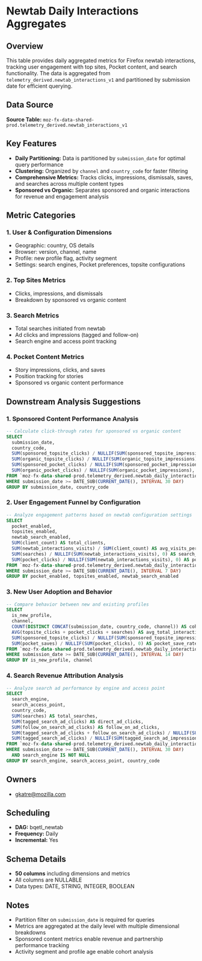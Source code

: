 # Newtab Daily Interactions Aggregates

## Overview

This table provides daily aggregated metrics for Firefox newtab interactions, tracking user engagement with top sites, Pocket content, and search functionality. The data is aggregated from `telemetry_derived.newtab_interactions_v1` and partitioned by submission date for efficient querying.

## Data Source

**Source Table:** `moz-fx-data-shared-prod.telemetry_derived.newtab_interactions_v1`

## Key Features

- **Daily Partitioning:** Data is partitioned by `submission_date` for optimal query performance
- **Clustering:** Organized by `channel` and `country_code` for faster filtering
- **Comprehensive Metrics:** Tracks clicks, impressions, dismissals, saves, and searches across multiple content types
- **Sponsored vs Organic:** Separates sponsored and organic interactions for revenue and engagement analysis

## Metric Categories

### 1. User & Configuration Dimensions
- Geographic: country, OS details
- Browser: version, channel, name
- Profile: new profile flag, activity segment
- Settings: search engines, Pocket preferences, topsite configurations

### 2. Top Sites Metrics
- Clicks, impressions, and dismissals
- Breakdown by sponsored vs organic content

### 3. Search Metrics
- Total searches initiated from newtab
- Ad clicks and impressions (tagged and follow-on)
- Search engine and access point tracking

### 4. Pocket Content Metrics
- Story impressions, clicks, and saves
- Position tracking for stories
- Sponsored vs organic content performance

## Downstream Analysis Suggestions

### 1. Sponsored Content Performance Analysis
```sql
-- Calculate click-through rates for sponsored vs organic content
SELECT
  submission_date,
  country_code,
  SUM(sponsored_topsite_clicks) / NULLIF(SUM(sponsored_topsite_impressions), 0) AS sponsored_topsite_ctr,
  SUM(organic_topsite_clicks) / NULLIF(SUM(organic_topsite_impressions), 0) AS organic_topsite_ctr,
  SUM(sponsored_pocket_clicks) / NULLIF(SUM(sponsored_pocket_impressions), 0) AS sponsored_pocket_ctr,
  SUM(organic_pocket_clicks) / NULLIF(SUM(organic_pocket_impressions), 0) AS organic_pocket_ctr
FROM `moz-fx-data-shared-prod.telemetry_derived.newtab_daily_interactions_aggregates_v1`
WHERE submission_date >= DATE_SUB(CURRENT_DATE(), INTERVAL 30 DAY)
GROUP BY submission_date, country_code
```

### 2. User Engagement Funnel by Configuration
```sql
-- Analyze engagement patterns based on newtab configuration settings
SELECT
  pocket_enabled,
  topsites_enabled,
  newtab_search_enabled,
  SUM(client_count) AS total_clients,
  SUM(newtab_interactions_visits) / SUM(client_count) AS avg_visits_per_client,
  SUM(searches) / NULLIF(SUM(newtab_interactions_visits), 0) AS search_rate,
  SUM(pocket_clicks) / NULLIF(SUM(newtab_interactions_visits), 0) AS pocket_engagement_rate
FROM `moz-fx-data-shared-prod.telemetry_derived.newtab_daily_interactions_aggregates_v1`
WHERE submission_date >= DATE_SUB(CURRENT_DATE(), INTERVAL 7 DAY)
GROUP BY pocket_enabled, topsites_enabled, newtab_search_enabled
```

### 3. New User Adoption and Behavior
```sql
-- Compare behavior between new and existing profiles
SELECT
  is_new_profile,
  channel,
  COUNT(DISTINCT CONCAT(submission_date, country_code, channel)) AS cohort_size,
  AVG(topsite_clicks + pocket_clicks + searches) AS avg_total_interactions,
  SUM(sponsored_topsite_clicks) / NULLIF(SUM(sponsored_topsite_impressions), 0) AS sponsored_ctr,
  SUM(pocket_saves) / NULLIF(SUM(pocket_clicks), 0) AS pocket_save_rate
FROM `moz-fx-data-shared-prod.telemetry_derived.newtab_daily_interactions_aggregates_v1`
WHERE submission_date >= DATE_SUB(CURRENT_DATE(), INTERVAL 14 DAY)
GROUP BY is_new_profile, channel
```

### 4. Search Revenue Attribution Analysis
```sql
-- Analyze search ad performance by engine and access point
SELECT
  search_engine,
  search_access_point,
  country_code,
  SUM(searches) AS total_searches,
  SUM(tagged_search_ad_clicks) AS direct_ad_clicks,
  SUM(follow_on_search_ad_clicks) AS follow_on_ad_clicks,
  SUM(tagged_search_ad_clicks + follow_on_search_ad_clicks) / NULLIF(SUM(searches), 0) AS ads_per_search,
  SUM(tagged_search_ad_clicks) / NULLIF(SUM(tagged_search_ad_impressions), 0) AS direct_ad_ctr
FROM `moz-fx-data-shared-prod.telemetry_derived.newtab_daily_interactions_aggregates_v1`
WHERE submission_date >= DATE_SUB(CURRENT_DATE(), INTERVAL 30 DAY)
  AND search_engine IS NOT NULL
GROUP BY search_engine, search_access_point, country_code
```

## Owners

- gkatre@mozilla.com

## Scheduling

- **DAG:** bqetl_newtab
- **Frequency:** Daily
- **Incremental:** Yes

## Schema Details

- **50 columns** including dimensions and metrics
- All columns are NULLABLE
- Data types: DATE, STRING, INTEGER, BOOLEAN

## Notes

- Partition filter on `submission_date` is required for queries
- Metrics are aggregated at the daily level with multiple dimensional breakdowns
- Sponsored content metrics enable revenue and partnership performance tracking
- Activity segment and profile age enable cohort analysis
